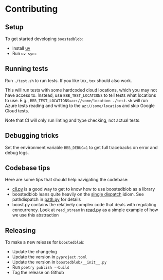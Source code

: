 # Contributing

## Setup

To get started developing `boostedblob`:
- Install [uv](https://docs.astral.sh/uv/)
- Run `uv sync`

## Running tests

Run `./test.sh` to run tests.
If you like tox, `tox` should also work.

This will run tests with some hardcoded cloud locations, which you may not have access to. Instead,
use `BBB_TEST_LOCATIONS` to tell tests what locations to use. E.g.,
`BBB_TEST_LOCATIONS=az://some/location ./test.sh` will run Azure tests reading and writing to the
`az://some/location` and skip Google Cloud tests.

Note that CI will only run linting and type checking, not actual tests.

## Debugging tricks

Set the environment variable `BBB_DEBUG=1` to get full tracebacks on error and debug logs.

## Codebase tips

Here are some tips that should help navigating the codebase:
- [cli.py](https://github.com/hauntsaninja/boostedblob/blob/master/boostedblob/cli.py) is a good way
  to get to know how to use boostedblob as a library
- boostedblob leans quite heavily on the [single
  dispatch](https://docs.python.org/3/library/functools.html#functools.singledispatch) idiom. See
  pathdispatch in
  [path.py](https://github.com/hauntsaninja/boostedblob/blob/master/boostedblob/path.py) for details
- boost.py contains the relatively complex code that deals with regulating concurrency. Look at
  `read_stream` in
  [read.py](https://github.com/hauntsaninja/boostedblob/blob/master/boostedblob/read.py) as a simple
  example of how we use this abstraction

## Releasing

To make a new release for `boostedblob`:
- Update the changelog
- Update the version in `pyproject.toml`
- Update the version in `boostedblob/__init__.py`
- Run `poetry publish --build`
- Tag the release on Github
